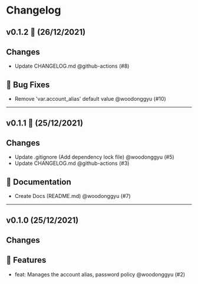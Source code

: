 # Changelog

## v0.1.2 🌈 (26/12/2021)
## Changes

- Update CHANGELOG.md @github-actions (#8)

## 🐛 Bug Fixes

- Remove 'var.account\_alias' default value @woodonggyu (#10)

---

## v0.1.1 🌈 (25/12/2021)
## Changes

- Update .gitignore (Add dependency lock file) @woodonggyu (#5)
- Update CHANGELOG.md @github-actions (#3)

## 📝 Documentation

- Create Docs (README.md) @woodonggyu (#7)

---

## v0.1.0 (25/12/2021)
## Changes

## 🚀 Features

- feat: Manages the account alias, password policy @woodonggyu (#2)
